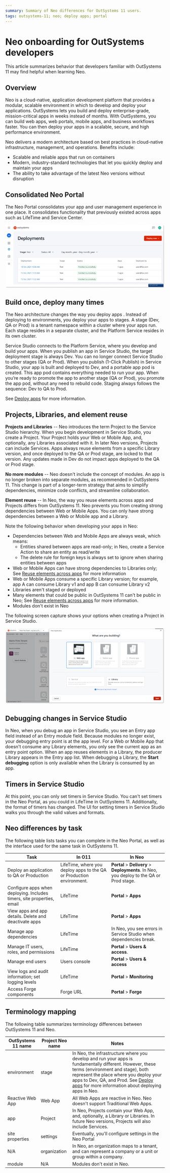 ```yaml
---
summary: Summary of Neo differences for OutSystems 11 users.  
tags: outsystems-11; neo; deploy apps; portal 
---
```


# Neo onboarding for OutSystems developers

This article summarizes behavior that developers familiar with OutSystems 11 may find helpful when learning Neo.

## Overview

Neo is a cloud-native, application development platform that provides a modular, scalable environment in which to develop and deploy your applications. OutSystems lets  you build and deploy enterprise-grade, mission-critical apps in weeks instead of months. With OutSystems, you can build web apps, web portals, mobile apps, and business workflows faster. You can then deploy your apps in a scalable, secure, and high performance environment.

Neo delivers a modern architecture based on best practices in cloud-native infrastructure, management, and operations. Benefits include:

* Scalable and reliable apps that run on containers
* Modern, industry-standard technologies that let you quickly deploy and maintain your apps
* The ability to take advantage of the latest Neo versions without disruption

## Consolidated Neo Portal

The Neo Portal consolidates your app and user management experience in one place. It consolidates functionality that previously existed across apps such as LifeTime and Service Center.

![portal-deployments](images/portal-deployments.png "Deploy apps")

## Build once, deploy many times

The Neo architecture changes the way you deploy apps . Instead of deploying to environments, you deploy your apps to stages. A stage (Dev, QA or Prod) is a tenant namespace within a cluster where your apps run. Each stage resides in a separate cluster, and the Platform Service resides in its own cluster.

Service Studio connects to the Platform Service, where you develop and build your apps. When you publish an app in Service Studio, the target deployment stage is always Dev. You can no longer connect Service Studio to other stages (QA or Prod). When you publish (1-Click Publish) in Service Studio, your app is built and deployed to Dev, and a portable app pod is created. This app pod contains everything needed to run your app. When you’re ready to promote the app to another stage (QA or Prod), you promote the app pod, without any need to rebuild code. Staging always follows the sequence: Dev to QA to Prod.

See [Deploy apps](deploy-apps.md) for more information.

## Projects, Libraries, and element reuse  

**Projects and Libraries** -- Neo introduces the term Project to the Service Studio hierarchy. When you begin development in Service Studio, you create a Project. Your Project holds your Web or Mobile App, and, optionally, any Libraries associated with it. In later Neo versions, Projects can include Services. Apps always reuse elements from a specific Library version, and once deployed to the QA or Prod stage, are locked to that version. Any updates made in Dev do not impact apps deployed to the QA or Prod stage.

**No more modules** -- Neo doesn't include the concept of modules. An app is no longer broken into separate modules, as recommended in OutSystems 11. This change is part of a longer-term strategy that aims to simplify dependencies, minimize code conflicts, and streamline collaboration.

**Element reuse** -- In Neo, the way you reuse elements across apps and Projects differs from OutSystems 11. Neo prevents you from creating strong dependencies between Web or Mobile Apps. You can only have strong dependencies between a Web or Mobile app and a Library.

Note the following behavior when developing your apps in Neo:

* Dependencies between Web and Mobile Apps are always weak, which means:
    * Entities shared between apps are read-only; in Neo, create a Service Action to share an entity as read/write
    * The delete rule for foreign keys is always set to ignore when sharing entities between apps
* Web or Mobile Apps can have strong dependencies to Libraries only; See [Reuse elements across apps](reuse-elements.md) for more information 
* Web or Mobile Apps consume a specific Library version; for example, app A can consume Library v1 and app B can consume Library v2
* Libraries aren't staged or deployed
* Many elements that could be public in OutSystems 11 can't be public in Neo; See [Reuse elements across apps](reuse-elements.md) for more information.
* Modules don't exist in Neo

The following screen capture shows your options when creating a Project in Service Studio.

![Create Web App](images/create-service.png "Create Web App")

## Debugging changes in Service Studio

In Neo, when you debug an app in Service Studio, you see an Entry app field instead of an Entry module field. Because modules no longer exist, your debugging entry point is at the app level. For a Web or Mobile App that doesn't consume any Library elements, you only see the current app as an entry point option. When an app reuses elements in a Library, the producer Library appears in the Entry app list. When debugging a Library, the **Start debugging** option is only available when the Library is consumed by an app.

## Timers in Service Studio

At this point, you can only set timers in Service Studio. You can't set timers in the Neo Portal, as you could in LifeTime in OutSystems 11. Additionally, the format of timers has changed. The UI for setting timers in Service Studio walks you through the valid values and formats.

## Neo differences by task

The following table lists tasks you can complete in the Neo Portal, as well as the interface used for the same task in OutSystems 11.

| Task | In O11 | In Neo |
| ----------- | ----------- | ----------- |
| Deploy an application to QA or Production | LifeTime, where you deploy apps to the QA or Production environment. | **Portal** > **Delivery** > **Deployments**. In Neo, you deploy to the QA or Prod stage. |
| Configure apps when deploying. Includes timers, site properties, email | LifeTime | **Portal** > **Apps** |
| View apps and app details. Delete and deactivate apps | LifeTime | **Portal** > **Apps** |
| Manage app dependencies | LifeTime | In Neo, you see errors in Service Studio when dependencies break. |
| Manage IT users, roles, and permissions | LifeTime | **Portal** > **Users & access**. |
| Manage end users | Users console | **Portal** > **Users & access** |
| View logs and audit information; set logging levels | LifeTime | **Portal** > **Monitoring** |
| Access Forge components | Forge URL | **Portal** > **Forge** |

## Terminology mapping

The following table summarizes terminology differences between OutSystems 11 and Neo.

| OutSystems 11 name | Project Neo name | Notes |
| ----------- | ----------- | ----------- |
| environment | stage | In Neo, the infrastructure where you develop and run your apps is fundamentally different. However, these terms (environment and stage), both represent the place where you deploy your apps to Dev, QA, and Prod. See [Deploy apps](deploy-apps.md) for more information about deploying apps in Neo. |
| Reactive Web App | Web App | All Web Apps are reactive in Neo. Neo doesn't support Traditional Web Apps. |
| app | Project | In Neo, Projects contain your Web App, and, optionally, a Library or Libraries. In future Neo versions, Projects will also include Services. |
| site properties | settings | Eventually, you'll configure settings in the Neo Portal |
| N/A | organization | In Neo, an organization maps to a tenant, and can represent a company or a unit or group within a company. |
| module | N/A | Modules don't exist in Neo. |
